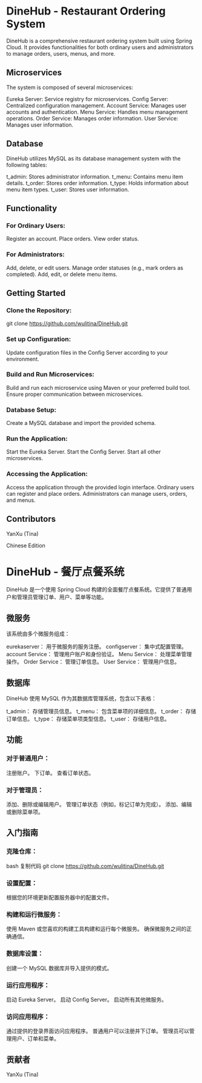 # DineHub - Restaurant Ordering System
DineHub is a comprehensive restaurant ordering system built using Spring Cloud. It provides functionalities for both ordinary users and administrators to manage orders, users, menus, and more.

## Microservices
The system is composed of several microservices:

Eureka Server: Service registry for microservices.
Config Server: Centralized configuration management.
Account Service: Manages user accounts and authentication.
Menu Service: Handles menu management operations.
Order Service: Manages order information.
User Service: Manages user information.
## Database
DineHub utilizes MySQL as its database management system with the following tables:

t_admin: Stores administrator information.
t_menu: Contains menu item details.
t_order: Stores order information.
t_type: Holds information about menu item types.
t_user: Stores user information.
## Functionality
### For Ordinary Users:
Register an account.
Place orders.
View order status.
### For Administrators:
Add, delete, or edit users.
Manage order statuses (e.g., mark orders as completed).
Add, edit, or delete menu items.
## Getting Started
### Clone the Repository:
git clone https://github.com/wulitina/DineHub.git
### Set up Configuration:
Update configuration files in the Config Server according to your environment.
### Build and Run Microservices:
Build and run each microservice using Maven or your preferred build tool.
Ensure proper communication between microservices.
### Database Setup:
Create a MySQL database and import the provided schema.
### Run the Application:
Start the Eureka Server.
Start the Config Server.
Start all other microservices.
### Accessing the Application:
Access the application through the provided login interface.
Ordinary users can register and place orders.
Administrators can manage users, orders, and menus.
## Contributors
YanXu (Tina)


Chinese Edition
# DineHub - 餐厅点餐系统
DineHub 是一个使用 Spring Cloud 构建的全面餐厅点餐系统。它提供了普通用户和管理员管理订单、用户、菜单等功能。

## 微服务
该系统由多个微服务组成：

eurekaserver： 用于微服务的服务注册。
configserver： 集中式配置管理。
account Service： 管理用户账户和身份验证。
Menu Service： 处理菜单管理操作。
Order Service： 管理订单信息。
User Service： 管理用户信息。
## 数据库
DineHub 使用 MySQL 作为其数据库管理系统，包含以下表格：

t_admin： 存储管理员信息。
t_menu： 包含菜单项的详细信息。
t_order： 存储订单信息。
t_type： 存储菜单项类型信息。
t_user： 存储用户信息。

## 功能
### 对于普通用户：
注册账户。
下订单。
查看订单状态。
### 对于管理员：
添加、删除或编辑用户。
管理订单状态（例如，标记订单为完成）。
添加、编辑或删除菜单项。
## 入门指南
### 克隆仓库：
bash
复制代码
git clone https://github.com/wulitina/DineHub.git
### 设置配置：
根据您的环境更新配置服务器中的配置文件。
### 构建和运行微服务：
使用 Maven 或您喜欢的构建工具构建和运行每个微服务。
确保微服务之间的正确通信。
### 数据库设置：
创建一个 MySQL 数据库并导入提供的模式。
### 运行应用程序：
启动 Eureka Server。
启动 Config Server。
启动所有其他微服务。
### 访问应用程序：
通过提供的登录界面访问应用程序。
普通用户可以注册并下订单。
管理员可以管理用户、订单和菜单。
## 贡献者
YanXu (Tina)